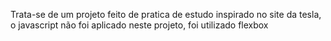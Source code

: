 Trata-se de um projeto feito de pratica de estudo inspirado no site da tesla, o javascript não foi aplicado neste projeto, foi utilizado flexbox 
